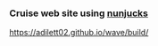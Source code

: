 ### Cruise web site using [nunjucks](https://mozilla.github.io/nunjucks/)

https://adilett02.github.io/wave/build/
